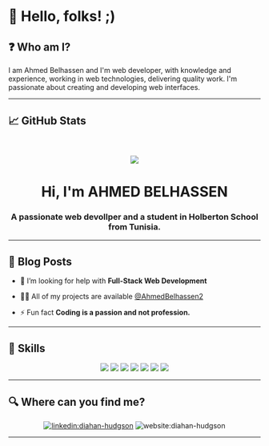 # :wave: Hello, folks! ;)  
    
## :question: Who am I?

<p align='center'>

I am Ahmed Belhassen and I'm web developer, with knowledge and experience, working in web technologies, delivering quality work. I'm passionate about creating and developing web interfaces.

</p>

***

## :chart_with_upwards_trend:  GitHub Stats

<br>
<p align="center">
    <img src="ahmed.jpg">
</p>

<h1 align="center">Hi, I'm AHMED BELHASSEN </h1>
<h3 font-size="20" align="center">A passionate web devollper and a student in Holberton School from Tunisia.</h3>

***

## :newspaper: Blog Posts
- 🤝 I’m looking for help with **Full-Stack Web Development**

- 👨‍💻 All of my projects are available [@AhmedBelhassen2](https://github.com/AhmedBelhassen2)

- ⚡ Fun fact **Coding is a passion and not profession.**
***

## 	:rocket: Skills

<p align="center">
<img src="https://img.icons8.com/ios/100/000000/html-filetype--v2.png"/>
<img src="https://img.icons8.com/color/100/000000/css3.png"/>
<img src="https://img.icons8.com/color/100/000000/javascript.png"/>
<img src="https://img.icons8.com/color/96/000000/bootstrap.png"/>
<img src="https://img.icons8.com/ios-glyphs/100/000000/github.png"/>
<img src="https://img.icons8.com/color/100/000000/mongodb.png"/>
<img src="https://img.icons8.com/color/100/000000/python.png"/>
</p>

***

## :mag: Where can you find me?

<p align="center">
<a href="https://twitter.com/ahmed belhassen" target="_blank">
<a href="https://www.linkedin.com/in/diahan-hudgson/" target="_blank">
    <img src="https://img.icons8.com/bubbles/100/000000/linkedin.png"/ alt="linkedin:diahan-hudgson"></a>
    <img src="https://img.icons8.com/bubbles/100/000000/web.png"/ alt="website:diahan-hudgson"></a>
    
</p>

***
